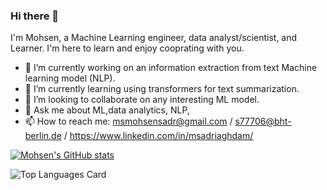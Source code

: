 ### Hi there 👋
I'm Mohsen, a Machine Learning engineer, data analyst/scientist, and Learner. I'm here to learn and enjoy cooprating with you.

- 🔭 I’m currently working on an information extraction from text Machine learning model (NLP).
- 🌱 I’m currently learning using transformers for text summarization.
- 👯 I’m looking to collaborate on any interesting ML model. 
- 💬 Ask me about ML,data analytics, NLP, 
- 📫 How to reach me: msmohsensadr@gmail.com / s77706@bht-berlin.de / https://www.linkedin.com/in/msadriaghdam/ 




[![Mohsen's GitHub stats](https://github-readme-stats.vercel.app/api?username=MSadriAghdam&theme=dark&show_icons=true)](https://github.com/MSadriAghdam/github-readme-stats)

![Top Languages Card](https://github-readme-stats.vercel.app/api/top-langs/?username=MSadriAghdam&theme=dark&show_icons=true)
 
